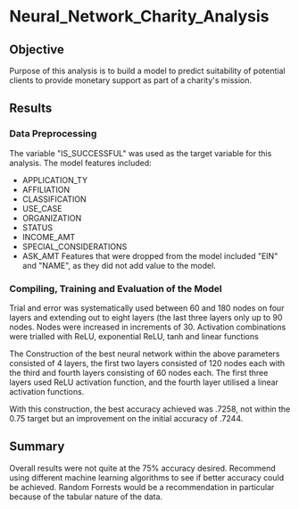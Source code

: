 # Neural_Network_Charity_Analysis

## Objective
Purpose of this analysis is to build a model to predict suitability of potential clients to provide monetary support as part of a charity's mission.

## Results

### Data Preprocessing
The variable "IS_SUCCESSFUL" was used as the target variable for this analysis.  The model features included:
- APPLICATION_TY
- AFFILIATION
- CLASSIFICATION
- USE_CASE
- ORGANIZATION
- STATUS
- INCOME_AMT
- SPECIAL_CONSIDERATIONS
- ASK_AMT
Features that were dropped from the model included "EIN" and "NAME", as they did not add value to the model.

### Compiling, Training and Evaluation of the Model
Trial and error was systematically used between 60 and 180 nodes on four layers and extending out to eight layers (the last three layers only up to 90 nodes. Nodes were increased in increments of 30.  Activation combinations were trialled with ReLU, exponential ReLU, tanh and linear functions

The Construction of the best neural network within the above parameters consisted of 4 layers, the first two layers consisted of 120 nodes each with the third and fourth layers consisting of 60 nodes each.  The first three layers used ReLU activation function, and the fourth layer utilised a linear activation functions.

With this construction, the best accuracy achieved was .7258, not within the 0.75 target but an improvement on the initial accuracy of .7244.

## Summary

Overall results were not quite at the 75% accuracy desired.  Recommend using different machine learning algorithms to see if better accuracy could be achieved.  Random Forrests would be a recommendation in particular because of the tabular nature of the data. 

